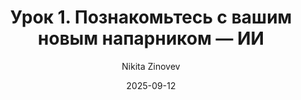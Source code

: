 ---
title: "Урок 1. Познакомьтесь с вашим новым напарником — ИИ"
description: "Знакомство с Java, установка JDK и первая программа"
date: 2025-09-12
author: "Nikita Zinovev"
lesson:
  number: 1
  course: "AI-beginner"
  duration: "45 минут"
---